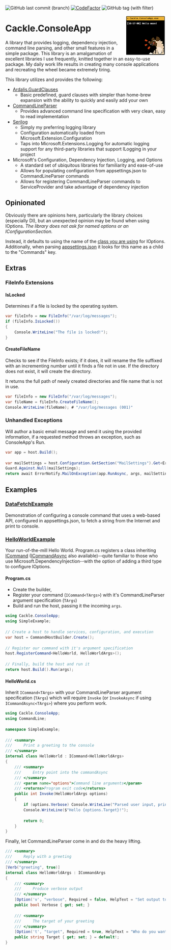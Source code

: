 ![GitHub last commit (branch)](https://img.shields.io/github/last-commit/mrUlrik/Cackle.ConsoleApp/main)
[![CodeFactor](https://www.codefactor.io/repository/github/mrulrik/cackle.consoleapp/badge)](https://www.codefactor.io/repository/github/mrulrik/cackle.consoleapp)
![GitHub tag (with filter)](https://img.shields.io/github/v/tag/mrUlrik/Cackle.ConsoleApp)

<img align="right" alt="Cackle Logo" height="128" width="128" src="https://github.com/mrUlrik/Cackle.ConsoleApp/blob/main/docs/images/package.png?raw=true" />

# Cackle.ConsoleApp
A library that provides logging, dependency injection, command line parsing, and other small features in a simple package. This library is an amalgamation of excellent libraries I use frequently, knitted together in an easy-to-use package. My daily work life results in creating many console applications and recreating the wheel became extremely tiring.

This library utilizes and provides the following:
* [Ardalis.GuardClauses](https://github.com/ardalis/GuardClauses)
	* Basic predefined, guard clauses with simpler than home-brew expansion with the ability to quickly and easily add your own
* [CommandLineParser](https://github.com/commandlineparser/commandline)
	* Provides advanced command line specification with very clean, easy to read implementation
* [Serilog](https://serilog.net/)
	* Simply my preferring logging library
	* Configuration automatically loaded from Microsoft.Extension.Configuration
	* Taps into Microsoft.Extensions.Logging for automatic logging support for any third-party libraries that support ILogging in your project
* Microsoft's Configuration, Dependency Injection, Logging, and Options
	* A standard set of ubiquitous libraries for familiarity and ease-of-use
	* Allows for populating configuration from appsettings.json to CommandLineParser commands
	* Allows for registering CommandLineParser commands to ServiceProvider and take advantage of dependency injection

## Opinionated
Obviously there are opinions here, particularly the library choices (especially DI), but an unexpected opinion may be found when using IOptions. *The library does not ask for named options or an IConfigurationSection.* 

Instead, it defaults to using the name of the [class you are using](https://github.com/mrUlrik/Cackle.ConsoleApp/blob/main/examples/DataFetchExample/Configuration/RandomConfig.cs) for IOptions. Additionally, when parsing [appsettings.json](https://github.com/mrUlrik/Cackle.ConsoleApp/blob/main/examples/DataFetchExample/appsettings.json) it looks for this name as a child to the "Commands" key.

## Extras
### FileInfo Extensions
#### IsLocked
Determines if a file is locked by the operating system.
```csharp
var fileInfo = new FileInfo("/var/log/messages");
if (fileInfo.IsLocked()) 
{
    Console.WriteLine("The file is locked!");
}
```

#### CreateFileName
Checks to see if the FileInfo exists; if it does, it will rename the file suffixed with an incrementing number until it finds a file not in use. If the directory does not exist, it will create the directory.

It returns the full path of newly created directories and file name that is not in use.

```csharp
var fileInfo = new FileInfo("/var/log/messages");
var fileName = fileInfo.CreateFileName();
Console.WriteLine(fileName); # "/var/log/messages (001)"
```

### Unhandled Exceptions
Will author a basic email message and send it using the provided information, if a requested method throws an exception, such as ConsoleApp's Run.

```csharp
var app = host.Build();

var mailSettings = host.Configuration.GetSection("MailSettings").Get<ErrorMailOptions>();
Guard.Against.Null(mailSettings);
return await ErrorNotify.MailOnException(app.RunAsync, args, mailSettings);
```

## Examples

### [DataFetchExample](https://github.com/mrUlrik/Cackle.ConsoleApp/tree/main/examples/DataFetchExample)
Demonstration of configuring a console command that uses a web-based API, configured in appsettings.json, to fetch a string from the Internet and print to console.

### [HelloWorldExample](https://github.com/mrUlrik/Cackle.ConsoleApp/tree/main/examples/SimpleExample)
Your run-of-the-mill Hello World. Program.cs registers a class inheriting [ICommand](https://github.com/mrUlrik/Cackle.ConsoleApp/blob/main/src/ICommand.cs) ([ICommandAsync](https://github.com/mrUlrik/Cackle.ConsoleApp/blob/main/src/ICommandAsync.cs) also available)--quite familiar to those who use Microsoft.DependencyInjection--with the option of adding a third type to configure IOptions.

#### Program.cs
* Create the builder,
* Register your command (`ICommand<TArgs>`) with it's CommandLineParser argument specification (`TArgs`)
* Build and run the host, passing it the incoming `args`.
```csharp
using Cackle.ConsoleApp;
using SimpleExample;

// Create a host to handle services, configuration, and execution
var host = CommandHostBuilder.Create();

// Register our command with it's argument specification
host.RegisterCommand<HelloWorld, HelloWorldArgs>();

// Finally, build the host and run it
return host.Build().Run(args);
```

#### HelloWorld.cs
Inherit `ICommand<TArgs>` with your CommandLineParser argument specification (`TArgs`) which will require `Invoke` (or `InvokeAsync` if using `ICommandAsync<TArgs>`) where you perform work.
```csharp
using Cackle.ConsoleApp;
using CommandLine;

namespace SimpleExample;

/// <summary>
///     Print a greeting to the console
/// </summary>
internal class HelloWorld : ICommand<HelloWorldArgs>
{
	/// <summary>
	///     Entry point into the commandAsync
	/// </summary>
	/// <param name="options">Command line arguments</param>
	/// <returns>Program exit code</returns>
	public int Invoke(HelloWorldArgs options)
	{
		if (options.Verbose) Console.WriteLine("Parsed user input, printing to screen...");
		Console.WriteLine($"Hello {options.Target}!");

		return 0;
	}
}
```
Finally, let CommandLineParser come in and do the heavy lifting.
```csharp
/// <summary>
///     Reply with a greeting
/// </summary>
[Verb("greeting", true)]
internal class HelloWorldArgs : ICommandArgs
{
	/// <summary>
	///     Produce verbose output
	/// </summary>
	[Option('v', "verbose", Required = false, HelpText = "Set output to verbose messages.")]
	public bool Verbose { get; set; }

	/// <summary>
	///     The target of your greeting
	/// </summary>
	[Option('t', "target", Required = true, HelpText = "Who do you want to say hello to?")]
	public string Target { get; set; } = default!;
}
```

